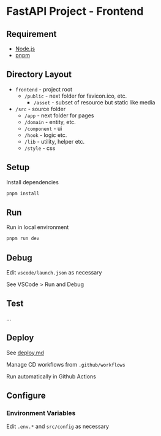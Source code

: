 # FastAPI Project - Frontend

## Requirement

- [Node.js](https://nodejs.org/en/download)
- [pnpm](https://pnpm.io/installation)

## Directory Layout

- `frontend` - project root
  - `/public` - next folder for favicon.ico, etc.
    - `/asset` - subset of resource but static like media
- `/src` - source folder
  - `/app` - next folder for pages
  - `/domain` - entity, etc.
  - `/component` - ui
  - `/hook` - logic etc.
  - `/lib` - utility, helper etc.
  - `/style` - css

## Setup

Install dependencies

```bash
pnpm install
```

## Run

Run in local environment

```bash
pnpm run dev
```

## Debug

Edit `vscode/launch.json` as necessary

See VSCode > Run and Debug

## Test

...

## Deploy

See [deploy.md](../deploy.md)

Manage CD workflows from `.github/workflows`

Run automatically in Github Actions

## Configure

### Environment Variables

Edit `.env.*` and `src/config` as necessary
